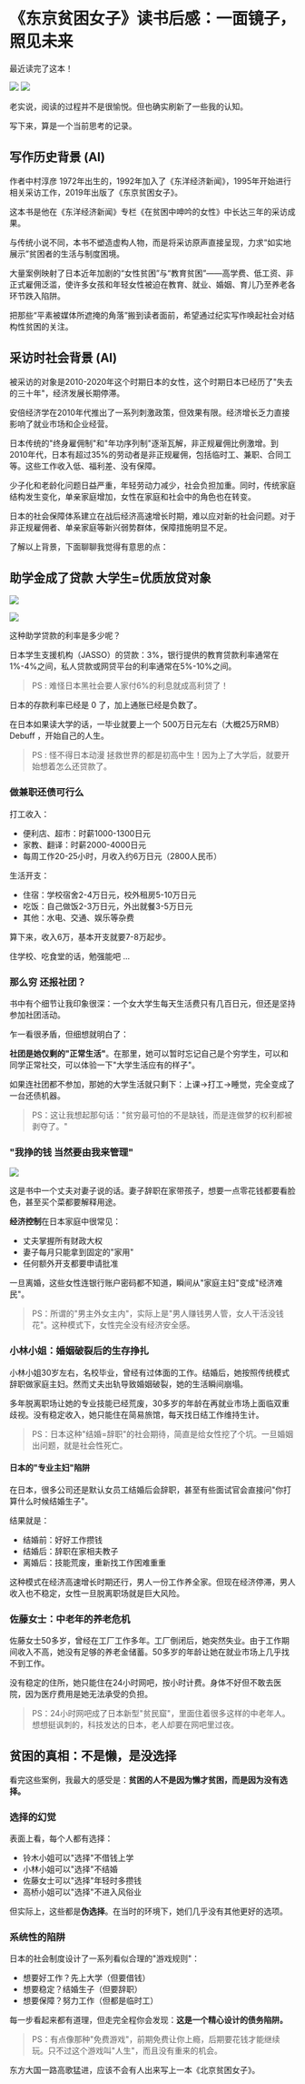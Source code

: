 # 《东京贫困女子》读书后感：一面镜子，照见未来

最近读完了这本！

![](https://fastly.jsdelivr.net/gh/bucketio/img9@main/2025/08/05/1754402228056-f4133eaa-2b18-4c8b-b9c1-af0e670e4e88.png)
![](https://fastly.jsdelivr.net/gh/bucketio/img1@main/2025/08/05/1754402242892-a64312d9-12dd-499c-86be-6eead4599bce.png)

老实说，阅读的过程并不是很愉悦。但也确实刷新了一些我的认知。

写下来，算是一个当前思考的记录。

## 写作历史背景 (AI)

作者中村淳彦 1972年出生的，1992年加入了《东洋经济新闻》，1995年开始进行相关采访工作，2019年出版了《东京贫困女子》。

这本书是他在《东洋经济新闻》专栏《在贫困中呻吟的女性》中长达三年的采访成果。

与传统小说不同，本书不塑造虚构人物，而是将采访原声直接呈现，力求“如实地展示”贫困者的生活与制度困境。

大量案例映射了日本近年加剧的“女性贫困”与“教育贫困”——高学费、低工资、非正式雇佣泛滥，使许多女孩和年轻女性被迫在教育、就业、婚姻、育儿乃至养老各环节跌入陷阱。

把那些“平素被媒体所遮掩的角落”搬到读者面前，希望通过纪实写作唤起社会对结构性贫困的关注。

## 采访时社会背景 (AI)

被采访的对象是2010-2020年这个时期日本的女性，这个时期日本已经历了"失去的三十年"，经济发展长期停滞。

安倍经济学在2010年代推出了一系列刺激政策，但效果有限。经济增长乏力直接影响了就业市场和企业经营。

日本传统的"终身雇佣制"和"年功序列制"逐渐瓦解，非正规雇佣比例激增。到2010年代，日本有超过35%的劳动者是非正规雇佣，包括临时工、兼职、合同工等。这些工作收入低、福利差、没有保障。

少子化和老龄化问题日益严重，年轻劳动力减少，社会负担加重。同时，传统家庭结构发生变化，单亲家庭增加，女性在家庭和社会中的角色也在转变。

日本的社会保障体系建立在战后经济高速增长时期，难以应对新的社会问题。对于非正规雇佣者、单亲家庭等新兴弱势群体，保障措施明显不足。

了解以上背景，下面聊聊我觉得有意思的点：

## 助学金成了贷款 大学生=优质放贷对象

![](https://fastly.jsdelivr.net/gh/bucketio/img18@main/2025/08/05/1754402069770-f82af741-80d3-4b26-b82d-d808e464484a.png)

![](https://fastly.jsdelivr.net/gh/bucketio/img14@main/2025/08/05/1754405141464-8480f29a-bb33-4f72-a434-9691e02945d2.png)

这种助学贷款的利率是多少呢？

日本学生支援机构（JASSO）的贷款：3%，银行提供的教育贷款利率通常在1%-4%之间，私人贷款或网贷平台的利率通常在5%-10%之间。

> PS : 难怪日本黑社会要人家付6%的利息就成高利贷了！

日本的存款利率已经是 0 了，加上通胀已经是负数了。

在日本如果读大学的话，一毕业就要上一个 500万日元左右（大概25万RMB）Debuff ，开始自己的人生。

> PS : 怪不得日本动漫 拯救世界的都是初高中生！因为上了大学后，就要开始想着怎么还贷款了。

### 做兼职还债可行么

打工收入：
- 便利店、超市：时薪1000-1300日元
- 家教、翻译：时薪2000-4000日元  
- 每周工作20-25小时，月收入约6万日元（2800人民币）

生活开支：
- 住宿：学校宿舍2-4万日元，校外租房5-10万日元
- 吃饭：自己做饭2-3万日元，外出就餐3-5万日元
- 其他：水电、交通、娱乐等杂费

算下来，收入6万，基本开支就要7-8万起步。

住学校、吃食堂的话，勉强能吧 ...

### 那么穷 还报社团？

书中有个细节让我印象很深：一个女大学生每天生活费只有几百日元，但还是坚持参加社团活动。

乍一看很矛盾，但细想就明白了：

**社团是她仅剩的"正常生活"**。在那里，她可以暂时忘记自己是个穷学生，可以和同学正常社交，可以体验一下"大学生活应有的样子"。

如果连社团都不参加，那她的大学生活就只剩下：上课→打工→睡觉，完全变成了一台还债机器。

> PS：这让我想起那句话："贫穷最可怕的不是缺钱，而是连做梦的权利都被剥夺了。"

### "我挣的钱 当然要由我来管理"

![](https://fastly.jsdelivr.net/gh/bucketio/img13@main/2025/08/05/1754408293978-d49fde17-e4f9-407b-84f5-c73de8f9050b.png)

这是书中一个丈夫对妻子说的话。妻子辞职在家带孩子，想要一点零花钱都要看脸色，甚至买个菜都要解释用途。

**经济控制**在日本家庭中很常见：
- 丈夫掌握所有财政大权
- 妻子每月只能拿到固定的"家用"
- 任何额外开支都要申请批准

一旦离婚，这些女性连银行账户密码都不知道，瞬间从"家庭主妇"变成"经济难民"。

> PS：所谓的"男主外女主内"，实际上是"男人赚钱男人管，女人干活没钱花"。这种模式下，女性完全没有经济安全感。

### 小林小姐：婚姻破裂后的生存挣扎

小林小姐30岁左右，名校毕业，曾经有过体面的工作。结婚后，她按照传统模式辞职做家庭主妇。然而丈夫出轨导致婚姻破裂，她的生活瞬间崩塌。

多年脱离职场让她的专业技能已经荒废，30多岁的年龄在再就业市场上面临双重歧视。没有稳定收入，她只能住在简易旅馆，每天找日结工作维持生计。

> PS：日本这种"结婚=辞职"的社会期待，简直是给女性挖了个坑。一旦婚姻出问题，就是社会性死亡。

#### 日本的"专业主妇"陷阱

在日本，很多公司还是默认女员工结婚后会辞职，甚至有些面试官会直接问"你打算什么时候结婚生子"。

结果就是：
- 结婚前：好好工作攒钱
- 结婚后：辞职在家相夫教子  
- 离婚后：技能荒废，重新找工作困难重重

这种模式在经济高速增长时期还行，男人一份工作养全家。但现在经济停滞，男人收入也不稳定，女性一旦脱离职场就是巨大风险。

### 佐藤女士：中老年的养老危机

佐藤女士50多岁，曾经在工厂工作多年。工厂倒闭后，她突然失业。由于工作期间收入不高，她没有足够的养老金储蓄。50多岁的年龄让她在就业市场上几乎找不到工作。

没有稳定的住所，她只能住在24小时网吧，按小时计费。身体不好但不敢去医院，因为医疗费用是她无法承受的负担。

> PS：24小时网吧成了日本新型"贫民窟"，里面住着很多这样的中老年人。想想挺讽刺的，科技发达的日本，老人却要在网吧里过夜。

## 贫困的真相：不是懒，是没选择

看完这些案例，我最大的感受是：**贫困的人不是因为懒才贫困，而是因为没有选择。**

### 选择的幻觉

表面上看，每个人都有选择：
- 铃木小姐可以"选择"不借钱上学
- 小林小姐可以"选择"不结婚
- 佐藤女士可以"选择"年轻时多攒钱
- 高桥小姐可以"选择"不进入风俗业

但实际上，这些都是**伪选择**。在当时的环境下，她们几乎没有其他更好的选项。

### 系统性的陷阱

日本的社会制度设计了一系列看似合理的"游戏规则"：
- 想要好工作？先上大学（但要借钱）
- 想要稳定？结婚生子（但要辞职）
- 想要保障？努力工作（但都是临时工）

每一步看起来都有道理，但走完全程你会发现：**这是一个精心设计的债务陷阱。**

> PS：有点像那种"免费游戏"，前期免费让你上瘾，后期要花钱才能继续玩。只不过这个游戏叫"人生"，而且没有重来的机会。


东方大国一路高歌猛进，应该不会有人出来写上一本《北京贫困女子》。